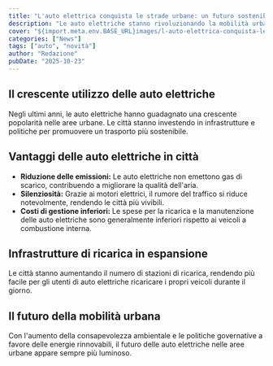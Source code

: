 ```yaml
---
title: "L'auto elettrica conquista le strade urbane: un futuro sostenibile"
description: "Le auto elettriche stanno rivoluzionando la mobilità urbana, offrendo vantaggi ecologici e pratici per le città del futuro."
cover: "${import.meta.env.BASE_URL}images/l-auto-elettrica-conquista-le-strade-urbane-un-futuro-sostenibile-20251023T094349.jpg"
categories: ["News"]
tags: ["auto", "novità"]
author: "Redazione"
pubDate: "2025-10-23"
---
```


<h2>Il crescente utilizzo delle auto elettriche</h2>
<p>Negli ultimi anni, le auto elettriche hanno guadagnato una crescente popolarità nelle aree urbane. Le città stanno investendo in infrastrutture e politiche per promuovere un trasporto più sostenibile.</p>

<h2>Vantaggi delle auto elettriche in città</h2>
<ul>
  <li><strong>Riduzione delle emissioni:</strong> Le auto elettriche non emettono gas di scarico, contribuendo a migliorare la qualità dell'aria.</li>
  <li><strong>Silenziosità:</strong> Grazie ai motori elettrici, il rumore del traffico si riduce notevolmente, rendendo le città più vivibili.</li>
  <li><strong>Costi di gestione inferiori:</strong> Le spese per la ricarica e la manutenzione delle auto elettriche sono generalmente inferiori rispetto ai veicoli a combustione interna.</li>
</ul>

<h2>Infrastrutture di ricarica in espansione</h2>
<p>Le città stanno aumentando il numero di stazioni di ricarica, rendendo più facile per gli utenti di auto elettriche ricaricare i propri veicoli durante il giorno.</p>

<h2>Il futuro della mobilità urbana</h2>
<p>Con l'aumento della consapevolezza ambientale e le politiche governative a favore delle energie rinnovabili, il futuro delle auto elettriche nelle aree urbane appare sempre più luminoso.</p>
